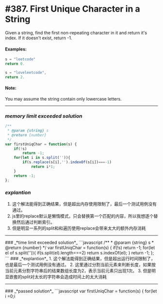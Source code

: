 # #387. First Unique Character in a String
Given a string, find the first non-repeating character in it and return it's index. If it doesn't exist, return -1.
#### Examples:
```javascript
s = "leetcode"
return 0.

s = "loveleetcode",
return 2.
```
#### Note:   

You may assume the string contain only lowercase letters.
<hr>  

### _*memory limit exceeded solution*_
```javascript
/**
 * @param {string} s
 * @return {number}
 */
var firstUniqChar = function(s) {
    if(!s)
        return -1;
    for(let i in s.split('')){
        if(s.replace(s[i],'').indexOf(s[i])===-1)
            return i*1;
    }
    return -1;
};
```

### _*explantion*_
1. 这个解法能得到正确结果，但是超出内存使用限制了，最后一个测试用例没有通过。
2. js里的replace默认是懒惰模式，只会替换第一个匹配的内容，所以我想逐个替换然后通过判断索引。
3. 但是明显一系列的split和和遍历使用replace会带来太大的额外内存消耗    
<hr>
### _*time limit exceeded solution*_
```javascript
/**
 * @param {string} s
 * @return {number}
 */
var firstUniqChar = function(s) {
    if(!s)
        return -1;
    for(let el of s.split('')){
        if(s.split(el).length===2)
            return s.indexOf(el);
    }
    return -1;
};
```
### _*explantion*_
1. 这个解法能得到正确结果，但是超出运行时间限制了，也是最后一个测试用例没有通过。
2. 这里通过分割当前元素来判断长度，如果按当前元素分割字符串后的结果数组长度为2，表示当前元素只出现1次。
3. 但是明显嵌套的split对太长的字符串会造成时间上的太大消耗
<hr>
### _*passed solution*_
```javascript
var firstUniqChar = function(s) {
    for(let i =0;i<s.length;i++){
        if(s.indexOf(s[i])===s.lastIndexOf(s[i]))
            return i;
    }
    return -1;
};
```
### _*explantion*_
1. 这个方法是我看discuss的，方法很简单，想不出来是因为我只知道indexOf()方法，还不知道有lastIndexOf()这个方法
